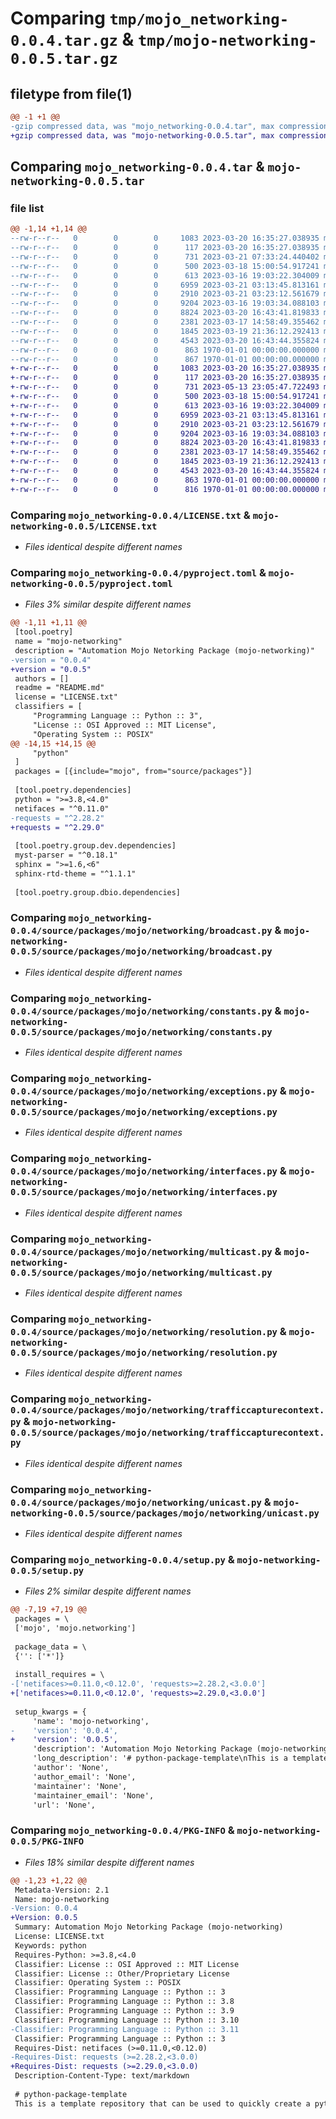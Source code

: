 # Comparing `tmp/mojo_networking-0.0.4.tar.gz` & `tmp/mojo-networking-0.0.5.tar.gz`

## filetype from file(1)

```diff
@@ -1 +1 @@
-gzip compressed data, was "mojo_networking-0.0.4.tar", max compression
+gzip compressed data, was "mojo-networking-0.0.5.tar", max compression
```

## Comparing `mojo_networking-0.0.4.tar` & `mojo-networking-0.0.5.tar`

### file list

```diff
@@ -1,14 +1,14 @@
--rw-r--r--   0        0        0     1083 2023-03-20 16:35:27.038935 mojo_networking-0.0.4/LICENSE.txt
--rw-r--r--   0        0        0      117 2023-03-20 16:35:27.038935 mojo_networking-0.0.4/README.md
--rw-r--r--   0        0        0      731 2023-03-21 07:33:24.440402 mojo_networking-0.0.4/pyproject.toml
--rw-r--r--   0        0        0      500 2023-03-18 15:00:54.917241 mojo_networking-0.0.4/source/packages/mojo/networking/__init__.py
--rw-r--r--   0        0        0      613 2023-03-16 19:03:22.304009 mojo_networking-0.0.4/source/packages/mojo/networking/broadcast.py
--rw-r--r--   0        0        0     6959 2023-03-21 03:13:45.813161 mojo_networking-0.0.4/source/packages/mojo/networking/constants.py
--rw-r--r--   0        0        0     2910 2023-03-21 03:23:12.561679 mojo_networking-0.0.4/source/packages/mojo/networking/exceptions.py
--rw-r--r--   0        0        0     9204 2023-03-16 19:03:34.088103 mojo_networking-0.0.4/source/packages/mojo/networking/interfaces.py
--rw-r--r--   0        0        0     8824 2023-03-20 16:43:41.819833 mojo_networking-0.0.4/source/packages/mojo/networking/multicast.py
--rw-r--r--   0        0        0     2381 2023-03-17 14:58:49.355462 mojo_networking-0.0.4/source/packages/mojo/networking/resolution.py
--rw-r--r--   0        0        0     1845 2023-03-19 21:36:12.292413 mojo_networking-0.0.4/source/packages/mojo/networking/trafficcapturecontext.py
--rw-r--r--   0        0        0     4543 2023-03-20 16:43:44.355824 mojo_networking-0.0.4/source/packages/mojo/networking/unicast.py
--rw-r--r--   0        0        0      863 1970-01-01 00:00:00.000000 mojo_networking-0.0.4/setup.py
--rw-r--r--   0        0        0      867 1970-01-01 00:00:00.000000 mojo_networking-0.0.4/PKG-INFO
+-rw-r--r--   0        0        0     1083 2023-03-20 16:35:27.038935 mojo-networking-0.0.5/LICENSE.txt
+-rw-r--r--   0        0        0      117 2023-03-20 16:35:27.038935 mojo-networking-0.0.5/README.md
+-rw-r--r--   0        0        0      731 2023-05-13 23:05:47.722493 mojo-networking-0.0.5/pyproject.toml
+-rw-r--r--   0        0        0      500 2023-03-18 15:00:54.917241 mojo-networking-0.0.5/source/packages/mojo/networking/__init__.py
+-rw-r--r--   0        0        0      613 2023-03-16 19:03:22.304009 mojo-networking-0.0.5/source/packages/mojo/networking/broadcast.py
+-rw-r--r--   0        0        0     6959 2023-03-21 03:13:45.813161 mojo-networking-0.0.5/source/packages/mojo/networking/constants.py
+-rw-r--r--   0        0        0     2910 2023-03-21 03:23:12.561679 mojo-networking-0.0.5/source/packages/mojo/networking/exceptions.py
+-rw-r--r--   0        0        0     9204 2023-03-16 19:03:34.088103 mojo-networking-0.0.5/source/packages/mojo/networking/interfaces.py
+-rw-r--r--   0        0        0     8824 2023-03-20 16:43:41.819833 mojo-networking-0.0.5/source/packages/mojo/networking/multicast.py
+-rw-r--r--   0        0        0     2381 2023-03-17 14:58:49.355462 mojo-networking-0.0.5/source/packages/mojo/networking/resolution.py
+-rw-r--r--   0        0        0     1845 2023-03-19 21:36:12.292413 mojo-networking-0.0.5/source/packages/mojo/networking/trafficcapturecontext.py
+-rw-r--r--   0        0        0     4543 2023-03-20 16:43:44.355824 mojo-networking-0.0.5/source/packages/mojo/networking/unicast.py
+-rw-r--r--   0        0        0      863 1970-01-01 00:00:00.000000 mojo-networking-0.0.5/setup.py
+-rw-r--r--   0        0        0      816 1970-01-01 00:00:00.000000 mojo-networking-0.0.5/PKG-INFO
```

### Comparing `mojo_networking-0.0.4/LICENSE.txt` & `mojo-networking-0.0.5/LICENSE.txt`

 * *Files identical despite different names*

### Comparing `mojo_networking-0.0.4/pyproject.toml` & `mojo-networking-0.0.5/pyproject.toml`

 * *Files 3% similar despite different names*

```diff
@@ -1,11 +1,11 @@
 [tool.poetry]
 name = "mojo-networking"
 description = "Automation Mojo Netorking Package (mojo-networking)"
-version = "0.0.4"
+version = "0.0.5"
 authors = []
 readme = "README.md"
 license = "LICENSE.txt"
 classifiers = [
     "Programming Language :: Python :: 3",
     "License :: OSI Approved :: MIT License",
     "Operating System :: POSIX"
@@ -14,15 +14,15 @@
     "python"
 ]
 packages = [{include="mojo", from="source/packages"}]
 
 [tool.poetry.dependencies]
 python = ">=3.8,<4.0"
 netifaces = "^0.11.0"
-requests = "^2.28.2"
+requests = "^2.29.0"
 
 [tool.poetry.group.dev.dependencies]
 myst-parser = "^0.18.1"
 sphinx = ">=1.6,<6"
 sphinx-rtd-theme = "^1.1.1"
 
 [tool.poetry.group.dbio.dependencies]
```

### Comparing `mojo_networking-0.0.4/source/packages/mojo/networking/broadcast.py` & `mojo-networking-0.0.5/source/packages/mojo/networking/broadcast.py`

 * *Files identical despite different names*

### Comparing `mojo_networking-0.0.4/source/packages/mojo/networking/constants.py` & `mojo-networking-0.0.5/source/packages/mojo/networking/constants.py`

 * *Files identical despite different names*

### Comparing `mojo_networking-0.0.4/source/packages/mojo/networking/exceptions.py` & `mojo-networking-0.0.5/source/packages/mojo/networking/exceptions.py`

 * *Files identical despite different names*

### Comparing `mojo_networking-0.0.4/source/packages/mojo/networking/interfaces.py` & `mojo-networking-0.0.5/source/packages/mojo/networking/interfaces.py`

 * *Files identical despite different names*

### Comparing `mojo_networking-0.0.4/source/packages/mojo/networking/multicast.py` & `mojo-networking-0.0.5/source/packages/mojo/networking/multicast.py`

 * *Files identical despite different names*

### Comparing `mojo_networking-0.0.4/source/packages/mojo/networking/resolution.py` & `mojo-networking-0.0.5/source/packages/mojo/networking/resolution.py`

 * *Files identical despite different names*

### Comparing `mojo_networking-0.0.4/source/packages/mojo/networking/trafficcapturecontext.py` & `mojo-networking-0.0.5/source/packages/mojo/networking/trafficcapturecontext.py`

 * *Files identical despite different names*

### Comparing `mojo_networking-0.0.4/source/packages/mojo/networking/unicast.py` & `mojo-networking-0.0.5/source/packages/mojo/networking/unicast.py`

 * *Files identical despite different names*

### Comparing `mojo_networking-0.0.4/setup.py` & `mojo-networking-0.0.5/setup.py`

 * *Files 2% similar despite different names*

```diff
@@ -7,19 +7,19 @@
 packages = \
 ['mojo', 'mojo.networking']
 
 package_data = \
 {'': ['*']}
 
 install_requires = \
-['netifaces>=0.11.0,<0.12.0', 'requests>=2.28.2,<3.0.0']
+['netifaces>=0.11.0,<0.12.0', 'requests>=2.29.0,<3.0.0']
 
 setup_kwargs = {
     'name': 'mojo-networking',
-    'version': '0.0.4',
+    'version': '0.0.5',
     'description': 'Automation Mojo Netorking Package (mojo-networking)',
     'long_description': '# python-package-template\nThis is a template repository that can be used to quickly create a python package project.\n',
     'author': 'None',
     'author_email': 'None',
     'maintainer': 'None',
     'maintainer_email': 'None',
     'url': 'None',
```

### Comparing `mojo_networking-0.0.4/PKG-INFO` & `mojo-networking-0.0.5/PKG-INFO`

 * *Files 18% similar despite different names*

```diff
@@ -1,23 +1,22 @@
 Metadata-Version: 2.1
 Name: mojo-networking
-Version: 0.0.4
+Version: 0.0.5
 Summary: Automation Mojo Netorking Package (mojo-networking)
 License: LICENSE.txt
 Keywords: python
 Requires-Python: >=3.8,<4.0
 Classifier: License :: OSI Approved :: MIT License
 Classifier: License :: Other/Proprietary License
 Classifier: Operating System :: POSIX
 Classifier: Programming Language :: Python :: 3
 Classifier: Programming Language :: Python :: 3.8
 Classifier: Programming Language :: Python :: 3.9
 Classifier: Programming Language :: Python :: 3.10
-Classifier: Programming Language :: Python :: 3.11
 Classifier: Programming Language :: Python :: 3
 Requires-Dist: netifaces (>=0.11.0,<0.12.0)
-Requires-Dist: requests (>=2.28.2,<3.0.0)
+Requires-Dist: requests (>=2.29.0,<3.0.0)
 Description-Content-Type: text/markdown
 
 # python-package-template
 This is a template repository that can be used to quickly create a python package project.
```

